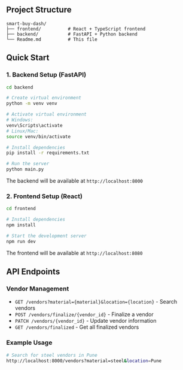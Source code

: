## Project Structure

```
smart-buy-dash/
├── frontend/          # React + TypeScript frontend
├── backend/           # FastAPI + Python backend
└── Readme.md          # This file
```

## Quick Start

### 1. Backend Setup (FastAPI)

```bash
cd backend

# Create virtual environment
python -m venv venv

# Activate virtual environment
# Windows:
venv\Scripts\activate
# Linux/Mac:
source venv/bin/activate

# Install dependencies
pip install -r requirements.txt

# Run the server
python main.py
```

The backend will be available at `http://localhost:8000`

### 2. Frontend Setup (React)

```bash
cd frontend

# Install dependencies
npm install

# Start the development server
npm run dev
```

The frontend will be available at `http://localhost:8080`

## API Endpoints

### Vendor Management
- `GET /vendors?material={material}&location={location}` - Search vendors
- `POST /vendors/finalize/{vendor_id}` - Finalize a vendor
- `PATCH /vendors/{vendor_id}` - Update vendor information
- `GET /vendors/finalized` - Get all finalized vendors

### Example Usage

```bash
# Search for steel vendors in Pune
http://localhost:8000/vendors?material=steel&location=Pune

```
